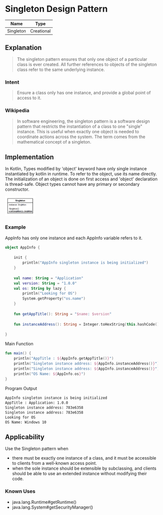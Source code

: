 # Singleton Design Pattern

| Name      | Type       |
|-----------|------------|
| Singleton | Creational |

## Explanation

> The singleton pattern ensures that only one object of a particular class is ever created. All further references to objects of the singleton class refer to the same underlying instance.

### Intent

> Ensure a class only has one instance, and provide a global point of access to it.

### Wikipedia

> In software engineering, the singleton pattern is a software design pattern that restricts the instantiation of a class to one "single" instance. This is useful when exactly one object is needed to coordinate actions across the system. The term comes from the mathematical concept of a singleton.

## Implementation

In Kotlin, Types modified by 'object' keyword have only single instance instantiated by kotlin in runtime. To refer to
the object, use its name directly. The initialization of an object is done on first access and 'object' declaration is
thread-safe. Object types cannot have any primary or secondary constructor.

<img src="./src/main/resources/singleton-uml.png" alt="uml-diagram" width="100">

### Example

AppInfo has only one instance and each AppInfo variable refers to it.

```kotlin
object AppInfo {

    init {
        println("AppInfo singleton instance is being initialized")
    }

    val name: String = "Application"
    val version: String = "1.0.0"
    val os: String by lazy {
        println("Looking for OS")
        System.getProperty("os.name")
    }

    fun getAppTitle(): String = "$name: $version"

    fun instanceAddress(): String = Integer.toHexString(this.hashCode())

}
```

Main Function

```kotlin
fun main() {
    println("AppTitle : ${AppInfo.getAppTitle()}")
    println("Singleton instance address: ${AppInfo.instanceAddress()}")
    println("Singleton instance address: ${AppInfo.instanceAddress()}")
    println("OS Name: ${AppInfo.os}")
}
```

Program Output

```
AppInfo singleton instance is being initialized
AppTitle : Application: 1.0.0
Singleton instance address: 783e6358
Singleton instance address: 783e6358
Looking for OS
OS Name: Windows 10
```

## Applicability

Use the Singleton pattern when

* there must be exactly one instance of a class, and it must be accessible to clients from a well-known access point.
* when the sole instance should be extensible by subclassing, and clients should be able to use an extended instance
  without modifying their code.

### Known Uses

- java.lang.Runtime#getRuntime()
- java.lang.System#getSecurityManager()
